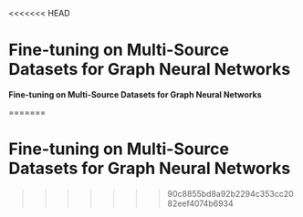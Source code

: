 <<<<<<< HEAD
<h1>Fine-tuning on Multi-Source Datasets for Graph Neural Networks</h1>

**Fine-tuning on Multi-Source Datasets for Graph Neural Networks**






=======
# Fine-tuning on Multi-Source Datasets for Graph Neural Networks
>>>>>>> 90c8855bd8a92b2294c353cc2082eef4074b6934
